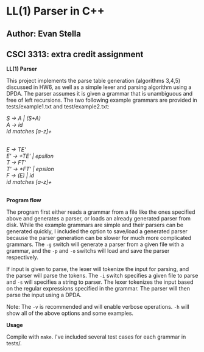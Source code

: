 # LL(1) Parser in C++
## Author: Evan Stella
## CSCI 3313: extra credit assignment

**LL(1) Parser**

This project implements the parse table generation (algorithms 3,4,5) discussed in HW6, as well as a simple lexer and parsing algorithm using a DPDA. The parser assumes it is given a grammar that is unambiguous and free of left recursions. The two following example grammars are provided in tests/example1.txt and test/example2.txt:

*S -> A | (S+A)<br />*
*A -> id<br />*
*id matches [a-z]+<br />*
<br />

*E -> TE'<br />*
*E' -> +TE' | epsilon<br />*
*T -> FT'<br />*
*T' -> \*FT' | epsilon<br />*
*F -> (E) | id<br />*
*id matches [a-z]+<br />*
<br />

**Program flow**

The program first either reads a grammar from a file like the ones specified above and generates a parser, or loads an already generated parser from disk. While the example grammars are simple and their parsers can be generated quickly, I included the option to save/load a generated parser because the parser generation can be slower for much more complicated grammars. The `-g` switch will generate a parser from a given file with a grammar, and the `-p` and `-o` switchs will load and save the parser respectively.

If input is given to parse, the lexer will tokenize the input for parsing, and the parser will parse the tokens. The `-i` switch specifies a given file to parse and `-s` will specifies a string to parser. The lexer tokenizes the input based on the regular expressions specified in the grammar. The parser will then parse the input using a DPDA.

Note: The `-v` is recommended and will enable verbose operations. `-h` will show all of the above options and some examples. 

**Usage**

Compile with `make`. I've included several test cases for each grammar in tests/.

